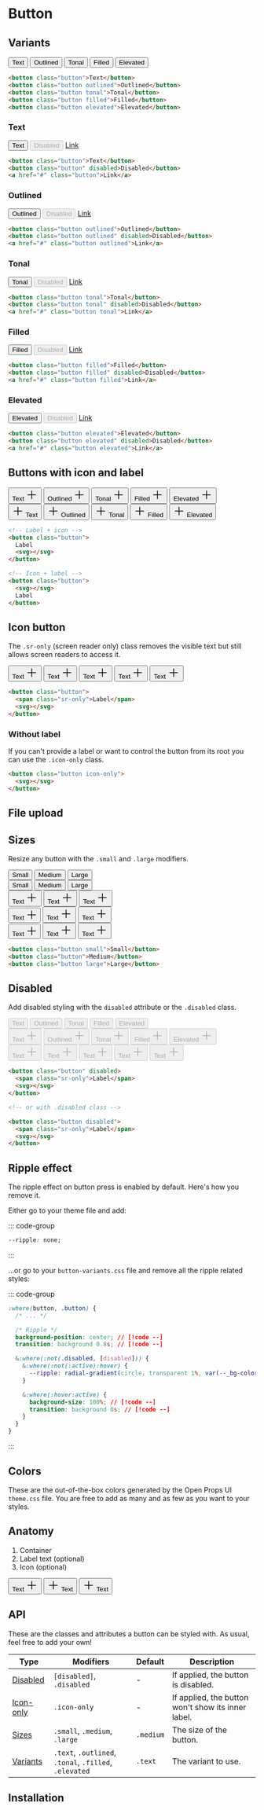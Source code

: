 <style scoped>
  @import "../../../src/inputs/button/button-base.css";
  @import "../../../src/inputs/button/button-variants.css";
  @import "../../../src/inputs/button/button-icon.css";

  .anatomy {
    outline: var(--_anatomy-border-gray);
    outline-offset: 2px;
    & > * {
      outline: var(--_anatomy-border-red);
    }
  }
</style>

# Button

## Variants

<div class="example-wrapper">
  <div class="example row">
    <button class="button">Text</button>
    <button class="button outlined">Outlined</button>
    <button class="button tonal">Tonal</button>
    <button class="button filled">Filled</button>
    <button class="button elevated">Elevated</button>
  </div>

```html
<button class="button">Text</button>
<button class="button outlined">Outlined</button>
<button class="button tonal">Tonal</button>
<button class="button filled">Filled</button>
<button class="button elevated">Elevated</button>
```

</div>

### Text

<div class="example-wrapper">
  <div class="example row">
    <button class="button">Text</button>
    <button class="button" disabled>Disabled</button>
    <a href="#" class="button">Link</a>
  </div>

```html
<button class="button">Text</button>
<button class="button" disabled>Disabled</button>
<a href="#" class="button">Link</a>
```

</div>

### Outlined

<div class="example-wrapper">
  <div class="example row">
    <button class="button outlined">Outlined</button>
    <button class="button outlined" disabled>Disabled</button>
    <a href="#" class="button outlined">Link</a>
  </div>

```html
<button class="button outlined">Outlined</button>
<button class="button outlined" disabled>Disabled</button>
<a href="#" class="button outlined">Link</a>
```

</div>

### Tonal

<div class="example-wrapper">
  <div class="example row">
    <button class="button tonal">Tonal</button>
    <button class="button tonal" disabled>Disabled</button>
    <a href="#" class="button tonal">Link</a>
  </div>

```html
<button class="button tonal">Tonal</button>
<button class="button tonal" disabled>Disabled</button>
<a href="#" class="button tonal">Link</a>
```

</div>

### Filled

<div class="example-wrapper">
  <div class="example row">
    <button class="button filled">Filled</button>
    <button class="button filled" disabled>Disabled</button>
    <a href="#" class="button filled">Link</a>
  </div>

```html
<button class="button filled">Filled</button>
<button class="button filled" disabled>Disabled</button>
<a href="#" class="button filled">Link</a>
```

</div>

### Elevated

<div class="example-wrapper">
  <div class="example row">
    <button class="button elevated">Elevated</button>
    <button class="button elevated" disabled>Disabled</button>
    <a href="#" class="button elevated">Link</a>
  </div>

```html
<button class="button elevated">Elevated</button>
<button class="button elevated" disabled>Disabled</button>
<a href="#" class="button elevated">Link</a>
```

</div>

## Buttons with icon and label

<div class="example-wrapper">
  <div class="example row">
    <button class="button">
      Text
      <svg xmlns="http://www.w3.org/2000/svg" width="24" height="24" viewBox="0 0 24 24"><path fill="currentColor" d="M11.75 3a.75.75 0 0 1 .743.648l.007.102l.001 7.25h7.253a.75.75 0 0 1 .102 1.493l-.102.007h-7.253l.002 7.25a.75.75 0 0 1-1.493.101l-.007-.102l-.002-7.249H3.752a.75.75 0 0 1-.102-1.493L3.752 11h7.25L11 3.75a.75.75 0 0 1 .75-.75"/></svg>
    </button>
    <button class="button outlined">
    Outlined
     <svg xmlns="http://www.w3.org/2000/svg" width="24" height="24" viewBox="0 0 24 24"><path fill="currentColor" d="M11.75 3a.75.75 0 0 1 .743.648l.007.102l.001 7.25h7.253a.75.75 0 0 1 .102 1.493l-.102.007h-7.253l.002 7.25a.75.75 0 0 1-1.493.101l-.007-.102l-.002-7.249H3.752a.75.75 0 0 1-.102-1.493L3.752 11h7.25L11 3.75a.75.75 0 0 1 .75-.75"/></svg>
    </button>
    <button class="button tonal">
    Tonal
     <svg xmlns="http://www.w3.org/2000/svg" width="24" height="24" viewBox="0 0 24 24"><path fill="currentColor" d="M11.75 3a.75.75 0 0 1 .743.648l.007.102l.001 7.25h7.253a.75.75 0 0 1 .102 1.493l-.102.007h-7.253l.002 7.25a.75.75 0 0 1-1.493.101l-.007-.102l-.002-7.249H3.752a.75.75 0 0 1-.102-1.493L3.752 11h7.25L11 3.75a.75.75 0 0 1 .75-.75"/></svg>
    </button>
    <button class="button filled">
    Filled
     <svg xmlns="http://www.w3.org/2000/svg" width="24" height="24" viewBox="0 0 24 24"><path fill="currentColor" d="M11.75 3a.75.75 0 0 1 .743.648l.007.102l.001 7.25h7.253a.75.75 0 0 1 .102 1.493l-.102.007h-7.253l.002 7.25a.75.75 0 0 1-1.493.101l-.007-.102l-.002-7.249H3.752a.75.75 0 0 1-.102-1.493L3.752 11h7.25L11 3.75a.75.75 0 0 1 .75-.75"/></svg>
    </button>
    <button class="button elevated">
    Elevated
     <svg xmlns="http://www.w3.org/2000/svg" width="24" height="24" viewBox="0 0 24 24"><path fill="currentColor" d="M11.75 3a.75.75 0 0 1 .743.648l.007.102l.001 7.25h7.253a.75.75 0 0 1 .102 1.493l-.102.007h-7.253l.002 7.25a.75.75 0 0 1-1.493.101l-.007-.102l-.002-7.249H3.752a.75.75 0 0 1-.102-1.493L3.752 11h7.25L11 3.75a.75.75 0 0 1 .75-.75"/></svg>
    </button>
  </div>

   <div class="example row">
    <button class="button">
      <svg xmlns="http://www.w3.org/2000/svg" width="24" height="24" viewBox="0 0 24 24"><path fill="currentColor" d="M11.75 3a.75.75 0 0 1 .743.648l.007.102l.001 7.25h7.253a.75.75 0 0 1 .102 1.493l-.102.007h-7.253l.002 7.25a.75.75 0 0 1-1.493.101l-.007-.102l-.002-7.249H3.752a.75.75 0 0 1-.102-1.493L3.752 11h7.25L11 3.75a.75.75 0 0 1 .75-.75"/></svg>
      Text
    </button>
    <button class="button outlined">
     <svg xmlns="http://www.w3.org/2000/svg" width="24" height="24" viewBox="0 0 24 24"><path fill="currentColor" d="M11.75 3a.75.75 0 0 1 .743.648l.007.102l.001 7.25h7.253a.75.75 0 0 1 .102 1.493l-.102.007h-7.253l.002 7.25a.75.75 0 0 1-1.493.101l-.007-.102l-.002-7.249H3.752a.75.75 0 0 1-.102-1.493L3.752 11h7.25L11 3.75a.75.75 0 0 1 .75-.75"/></svg>
    Outlined
    </button>
    <button class="button tonal">
     <svg xmlns="http://www.w3.org/2000/svg" width="24" height="24" viewBox="0 0 24 24"><path fill="currentColor" d="M11.75 3a.75.75 0 0 1 .743.648l.007.102l.001 7.25h7.253a.75.75 0 0 1 .102 1.493l-.102.007h-7.253l.002 7.25a.75.75 0 0 1-1.493.101l-.007-.102l-.002-7.249H3.752a.75.75 0 0 1-.102-1.493L3.752 11h7.25L11 3.75a.75.75 0 0 1 .75-.75"/></svg>
    Tonal
    </button>
    <button class="button filled">
     <svg xmlns="http://www.w3.org/2000/svg" width="24" height="24" viewBox="0 0 24 24"><path fill="currentColor" d="M11.75 3a.75.75 0 0 1 .743.648l.007.102l.001 7.25h7.253a.75.75 0 0 1 .102 1.493l-.102.007h-7.253l.002 7.25a.75.75 0 0 1-1.493.101l-.007-.102l-.002-7.249H3.752a.75.75 0 0 1-.102-1.493L3.752 11h7.25L11 3.75a.75.75 0 0 1 .75-.75"/></svg>
    Filled
    </button>
    <button class="button elevated">
     <svg xmlns="http://www.w3.org/2000/svg" width="24" height="24" viewBox="0 0 24 24"><path fill="currentColor" d="M11.75 3a.75.75 0 0 1 .743.648l.007.102l.001 7.25h7.253a.75.75 0 0 1 .102 1.493l-.102.007h-7.253l.002 7.25a.75.75 0 0 1-1.493.101l-.007-.102l-.002-7.249H3.752a.75.75 0 0 1-.102-1.493L3.752 11h7.25L11 3.75a.75.75 0 0 1 .75-.75"/></svg>
    Elevated
    </button>
  </div>

```html
<!-- Label + icon -->
<button class="button">
  Label
  <svg></svg>
</button>

<!-- Icon + label -->
<button class="button">
  <svg></svg>
  Label
</button>
```

</div>

## Icon button

The `.sr-only` (screen reader only) class removes the visible text but still allows screen readers to
access it.

<div class="example-wrapper">
  <div class="example row">
    <button class="button">
      <span class="sr-only">
        Text
      </span>
      <svg xmlns="http://www.w3.org/2000/svg" width="24" height="24" viewBox="0 0 24 24"><path fill="currentColor" d="M11.75 3a.75.75 0 0 1 .743.648l.007.102l.001 7.25h7.253a.75.75 0 0 1 .102 1.493l-.102.007h-7.253l.002 7.25a.75.75 0 0 1-1.493.101l-.007-.102l-.002-7.249H3.752a.75.75 0 0 1-.102-1.493L3.752 11h7.25L11 3.75a.75.75 0 0 1 .75-.75"/></svg>
    </button>
     <button class="button outlined">
      <span class="sr-only">
        Text
      </span>
      <svg xmlns="http://www.w3.org/2000/svg" width="24" height="24" viewBox="0 0 24 24"><path fill="currentColor" d="M11.75 3a.75.75 0 0 1 .743.648l.007.102l.001 7.25h7.253a.75.75 0 0 1 .102 1.493l-.102.007h-7.253l.002 7.25a.75.75 0 0 1-1.493.101l-.007-.102l-.002-7.249H3.752a.75.75 0 0 1-.102-1.493L3.752 11h7.25L11 3.75a.75.75 0 0 1 .75-.75"/></svg>
    </button>
     <button class="button tonal">
      <span class="sr-only">
        Text
      </span>
      <svg xmlns="http://www.w3.org/2000/svg" width="24" height="24" viewBox="0 0 24 24"><path fill="currentColor" d="M11.75 3a.75.75 0 0 1 .743.648l.007.102l.001 7.25h7.253a.75.75 0 0 1 .102 1.493l-.102.007h-7.253l.002 7.25a.75.75 0 0 1-1.493.101l-.007-.102l-.002-7.249H3.752a.75.75 0 0 1-.102-1.493L3.752 11h7.25L11 3.75a.75.75 0 0 1 .75-.75"/></svg>
    </button>
     <button class="button filled">
      <span class="sr-only">
        Text
      </span>
      <svg xmlns="http://www.w3.org/2000/svg" width="24" height="24" viewBox="0 0 24 24"><path fill="currentColor" d="M11.75 3a.75.75 0 0 1 .743.648l.007.102l.001 7.25h7.253a.75.75 0 0 1 .102 1.493l-.102.007h-7.253l.002 7.25a.75.75 0 0 1-1.493.101l-.007-.102l-.002-7.249H3.752a.75.75 0 0 1-.102-1.493L3.752 11h7.25L11 3.75a.75.75 0 0 1 .75-.75"/></svg>
    </button>
     <button class="button elevated">
      <span class="sr-only">
        Text
      </span>
      <svg xmlns="http://www.w3.org/2000/svg" width="24" height="24" viewBox="0 0 24 24"><path fill="currentColor" d="M11.75 3a.75.75 0 0 1 .743.648l.007.102l.001 7.25h7.253a.75.75 0 0 1 .102 1.493l-.102.007h-7.253l.002 7.25a.75.75 0 0 1-1.493.101l-.007-.102l-.002-7.249H3.752a.75.75 0 0 1-.102-1.493L3.752 11h7.25L11 3.75a.75.75 0 0 1 .75-.75"/></svg>
    </button>
  </div>

```html
<button class="button">
  <span class="sr-only">Label</span>
  <svg></svg>
</button>
```

</div>

### Without label

If you can't provide a label or want to control the button from its root you can use the `.icon-only` class.

```html
<button class="button icon-only">
  <svg></svg>
</button>
```

## File upload

## Sizes

Resize any button with the `.small` and `.large` modifiers.

<div class="example-wrapper">
<div class="example row">
  <button class="button small">Small</button>
  <button class="button">Medium</button>
  <button class="button large">Large</button>
</div>
<div class="example row">
  <button class="button filled small">Small</button>
  <button class="button filled">Medium</button>
  <button class="button filled large">Large</button>
</div>

<div class="example row">
  <button class="button small">
      Text
    <svg xmlns="http://www.w3.org/2000/svg" width="24" height="24" viewBox="0 0 24 24"><path fill="currentColor" d="M11.75 3a.75.75 0 0 1 .743.648l.007.102l.001 7.25h7.253a.75.75 0 0 1 .102 1.493l-.102.007h-7.253l.002 7.25a.75.75 0 0 1-1.493.101l-.007-.102l-.002-7.249H3.752a.75.75 0 0 1-.102-1.493L3.752 11h7.25L11 3.75a.75.75 0 0 1 .75-.75"/></svg>
  </button>
    <button class="button outlined">
      Text
    <svg xmlns="http://www.w3.org/2000/svg" width="24" height="24" viewBox="0 0 24 24"><path fill="currentColor" d="M11.75 3a.75.75 0 0 1 .743.648l.007.102l.001 7.25h7.253a.75.75 0 0 1 .102 1.493l-.102.007h-7.253l.002 7.25a.75.75 0 0 1-1.493.101l-.007-.102l-.002-7.249H3.752a.75.75 0 0 1-.102-1.493L3.752 11h7.25L11 3.75a.75.75 0 0 1 .75-.75"/></svg>
  </button>
    <button class="button filled large">
      Text
    <svg xmlns="http://www.w3.org/2000/svg" width="24" height="24" viewBox="0 0 24 24"><path fill="currentColor" d="M11.75 3a.75.75 0 0 1 .743.648l.007.102l.001 7.25h7.253a.75.75 0 0 1 .102 1.493l-.102.007h-7.253l.002 7.25a.75.75 0 0 1-1.493.101l-.007-.102l-.002-7.249H3.752a.75.75 0 0 1-.102-1.493L3.752 11h7.25L11 3.75a.75.75 0 0 1 .75-.75"/></svg>
  </button>
</div>

<div class="example row">
  <button class="button small">
    <span class="sr-only">
      Text
    </span>
    <svg xmlns="http://www.w3.org/2000/svg" width="22" height="22" viewBox="0 0 22 22"><path fill="currentColor" d="M11.75 3a.75.75 0 0 1 .743.648l.007.102l.001 7.25h7.253a.75.75 0 0 1 .102 1.493l-.102.007h-7.253l.002 7.25a.75.75 0 0 1-1.493.101l-.007-.102l-.002-7.249H3.752a.75.75 0 0 1-.102-1.493L3.752 11h7.25L11 3.75a.75.75 0 0 1 .75-.75"/></svg>
  </button>
    <button class="button">
    <span class="sr-only">
      Text
    </span>
    <svg xmlns="http://www.w3.org/2000/svg" width="24" height="24" viewBox="0 0 24 24"><path fill="currentColor" d="M11.75 3a.75.75 0 0 1 .743.648l.007.102l.001 7.25h7.253a.75.75 0 0 1 .102 1.493l-.102.007h-7.253l.002 7.25a.75.75 0 0 1-1.493.101l-.007-.102l-.002-7.249H3.752a.75.75 0 0 1-.102-1.493L3.752 11h7.25L11 3.75a.75.75 0 0 1 .75-.75"/></svg>
  </button>
    <button class="button large">
    <span class="sr-only">
      Text
    </span>
    <svg xmlns="http://www.w3.org/2000/svg" width="24" height="24" viewBox="0 0 24 24"><path fill="currentColor" d="M11.75 3a.75.75 0 0 1 .743.648l.007.102l.001 7.25h7.253a.75.75 0 0 1 .102 1.493l-.102.007h-7.253l.002 7.25a.75.75 0 0 1-1.493.101l-.007-.102l-.002-7.249H3.752a.75.75 0 0 1-.102-1.493L3.752 11h7.25L11 3.75a.75.75 0 0 1 .75-.75"/></svg>
  </button>
</div>
<div class="example row">
  <button class="button filled small">
    <span class="sr-only">
      Text
    </span>
    <svg xmlns="http://www.w3.org/2000/svg" width="22" height="22" viewBox="0 0 22 22"><path fill="currentColor" d="M11.75 3a.75.75 0 0 1 .743.648l.007.102l.001 7.25h7.253a.75.75 0 0 1 .102 1.493l-.102.007h-7.253l.002 7.25a.75.75 0 0 1-1.493.101l-.007-.102l-.002-7.249H3.752a.75.75 0 0 1-.102-1.493L3.752 11h7.25L11 3.75a.75.75 0 0 1 .75-.75"/></svg>
  </button>
    <button class="button filled">
    <span class="sr-only">
      Text
    </span>
    <svg xmlns="http://www.w3.org/2000/svg" width="24" height="24" viewBox="0 0 24 24"><path fill="currentColor" d="M11.75 3a.75.75 0 0 1 .743.648l.007.102l.001 7.25h7.253a.75.75 0 0 1 .102 1.493l-.102.007h-7.253l.002 7.25a.75.75 0 0 1-1.493.101l-.007-.102l-.002-7.249H3.752a.75.75 0 0 1-.102-1.493L3.752 11h7.25L11 3.75a.75.75 0 0 1 .75-.75"/></svg>
  </button>
    <button class="button filled large">
    <span class="sr-only">
      Text
    </span>
    <svg xmlns="http://www.w3.org/2000/svg" width="24" height="24" viewBox="0 0 24 24"><path fill="currentColor" d="M11.75 3a.75.75 0 0 1 .743.648l.007.102l.001 7.25h7.253a.75.75 0 0 1 .102 1.493l-.102.007h-7.253l.002 7.25a.75.75 0 0 1-1.493.101l-.007-.102l-.002-7.249H3.752a.75.75 0 0 1-.102-1.493L3.752 11h7.25L11 3.75a.75.75 0 0 1 .75-.75"/></svg>
  </button>
</div>

```html
<button class="button small">Small</button>
<button class="button">Medium</button>
<button class="button large">Large</button>
```

</div>

## Disabled

Add disabled styling with the `disabled` attribute or the `.disabled` class.

<div class="example-wrapper">
<div class="example row">
  <button class="button" disabled>Text</button>
  <button class="button outlined" disabled>Outlined</button>
  <button class="button tonal" disabled>Tonal</button>
  <button class="button filled" disabled>Filled</button>
  <button class="button elevated" disabled>Elevated</button>
</div>
<div class="example row">
  <button class="button" disabled>Text <svg xmlns="http://www.w3.org/2000/svg" width="24" height="24" viewBox="0 0 24 24"><path fill="currentColor" d="M11.75 3a.75.75 0 0 1 .743.648l.007.102l.001 7.25h7.253a.75.75 0 0 1 .102 1.493l-.102.007h-7.253l.002 7.25a.75.75 0 0 1-1.493.101l-.007-.102l-.002-7.249H3.752a.75.75 0 0 1-.102-1.493L3.752 11h7.25L11 3.75a.75.75 0 0 1 .75-.75"/></svg></button>
  <button class="button outlined" disabled>Outlined <svg xmlns="http://www.w3.org/2000/svg" width="24" height="24" viewBox="0 0 24 24"><path fill="currentColor" d="M11.75 3a.75.75 0 0 1 .743.648l.007.102l.001 7.25h7.253a.75.75 0 0 1 .102 1.493l-.102.007h-7.253l.002 7.25a.75.75 0 0 1-1.493.101l-.007-.102l-.002-7.249H3.752a.75.75 0 0 1-.102-1.493L3.752 11h7.25L11 3.75a.75.75 0 0 1 .75-.75"/></svg></button>
  <button class="button tonal" disabled>Tonal <svg xmlns="http://www.w3.org/2000/svg" width="24" height="24" viewBox="0 0 24 24"><path fill="currentColor" d="M11.75 3a.75.75 0 0 1 .743.648l.007.102l.001 7.25h7.253a.75.75 0 0 1 .102 1.493l-.102.007h-7.253l.002 7.25a.75.75 0 0 1-1.493.101l-.007-.102l-.002-7.249H3.752a.75.75 0 0 1-.102-1.493L3.752 11h7.25L11 3.75a.75.75 0 0 1 .75-.75"/></svg></button>
  <button class="button filled" disabled>Filled <svg xmlns="http://www.w3.org/2000/svg" width="24" height="24" viewBox="0 0 24 24"><path fill="currentColor" d="M11.75 3a.75.75 0 0 1 .743.648l.007.102l.001 7.25h7.253a.75.75 0 0 1 .102 1.493l-.102.007h-7.253l.002 7.25a.75.75 0 0 1-1.493.101l-.007-.102l-.002-7.249H3.752a.75.75 0 0 1-.102-1.493L3.752 11h7.25L11 3.75a.75.75 0 0 1 .75-.75"/></svg></button>
  <button class="button elevated" disabled>Elevated <svg xmlns="http://www.w3.org/2000/svg" width="24" height="24" viewBox="0 0 24 24"><path fill="currentColor" d="M11.75 3a.75.75 0 0 1 .743.648l.007.102l.001 7.25h7.253a.75.75 0 0 1 .102 1.493l-.102.007h-7.253l.002 7.25a.75.75 0 0 1-1.493.101l-.007-.102l-.002-7.249H3.752a.75.75 0 0 1-.102-1.493L3.752 11h7.25L11 3.75a.75.75 0 0 1 .75-.75"/></svg></button>
</div>
  <div class="example row">
    <button class="button" disabled>
      <span class="sr-only">
        Text
      </span>
      <svg xmlns="http://www.w3.org/2000/svg" width="24" height="24" viewBox="0 0 24 24"><path fill="currentColor" d="M11.75 3a.75.75 0 0 1 .743.648l.007.102l.001 7.25h7.253a.75.75 0 0 1 .102 1.493l-.102.007h-7.253l.002 7.25a.75.75 0 0 1-1.493.101l-.007-.102l-.002-7.249H3.752a.75.75 0 0 1-.102-1.493L3.752 11h7.25L11 3.75a.75.75 0 0 1 .75-.75"/></svg>
    </button>
     <button class="button outlined" disabled>
      <span class="sr-only">
        Text
      </span>
      <svg xmlns="http://www.w3.org/2000/svg" width="24" height="24" viewBox="0 0 24 24"><path fill="currentColor" d="M11.75 3a.75.75 0 0 1 .743.648l.007.102l.001 7.25h7.253a.75.75 0 0 1 .102 1.493l-.102.007h-7.253l.002 7.25a.75.75 0 0 1-1.493.101l-.007-.102l-.002-7.249H3.752a.75.75 0 0 1-.102-1.493L3.752 11h7.25L11 3.75a.75.75 0 0 1 .75-.75"/></svg>
    </button>
     <button class="button tonal" disabled>
      <span class="sr-only">
        Text
      </span>
      <svg xmlns="http://www.w3.org/2000/svg" width="24" height="24" viewBox="0 0 24 24"><path fill="currentColor" d="M11.75 3a.75.75 0 0 1 .743.648l.007.102l.001 7.25h7.253a.75.75 0 0 1 .102 1.493l-.102.007h-7.253l.002 7.25a.75.75 0 0 1-1.493.101l-.007-.102l-.002-7.249H3.752a.75.75 0 0 1-.102-1.493L3.752 11h7.25L11 3.75a.75.75 0 0 1 .75-.75"/></svg>
    </button>
     <button class="button filled" disabled>
      <span class="sr-only">
        Text
      </span>
      <svg xmlns="http://www.w3.org/2000/svg" width="24" height="24" viewBox="0 0 24 24"><path fill="currentColor" d="M11.75 3a.75.75 0 0 1 .743.648l.007.102l.001 7.25h7.253a.75.75 0 0 1 .102 1.493l-.102.007h-7.253l.002 7.25a.75.75 0 0 1-1.493.101l-.007-.102l-.002-7.249H3.752a.75.75 0 0 1-.102-1.493L3.752 11h7.25L11 3.75a.75.75 0 0 1 .75-.75"/></svg>
    </button>
     <button class="button elevated" disabled>
      <span class="sr-only">
        Text
      </span>
      <svg xmlns="http://www.w3.org/2000/svg" width="24" height="24" viewBox="0 0 24 24"><path fill="currentColor" d="M11.75 3a.75.75 0 0 1 .743.648l.007.102l.001 7.25h7.253a.75.75 0 0 1 .102 1.493l-.102.007h-7.253l.002 7.25a.75.75 0 0 1-1.493.101l-.007-.102l-.002-7.249H3.752a.75.75 0 0 1-.102-1.493L3.752 11h7.25L11 3.75a.75.75 0 0 1 .75-.75"/></svg>
    </button>
  </div>

```html
<button class="button" disabled>
  <span class="sr-only">Label</span>
  <svg></svg>
</button>

<!-- or with .disabled class -->

<button class="button disabled">
  <span class="sr-only">Label</span>
  <svg></svg>
</button>
```

</div>

## Ripple effect

The ripple effect on button press is enabled by default. Here's how you remove it.

Either go to your theme file and add:

::: code-group

```css [theme.css]
--ripple: none;
```

:::

...or go to your `button-variants.css` file and remove all the ripple related styles:

::: code-group

```css [button-variants.css]
:where(button, .button) {
  /* ... */

  /* Ripple */
  background-position: center; // [!code --]
  transition: background 0.8s; // [!code --]

  &:where(:not(.disabled, [disabled])) {
    &:where(:not(:active):hover) {
      --ripple: radial-gradient(circle, transparent 1%, var(--_bg-color) 1%) center/15000%; // [!code --]
    }

    &:where(:hover:active) {
      background-size: 100%; // [!code --]
      transition: background 0s; // [!code --]
    }
  }
}
```

:::

## Colors

These are the out-of-the-box colors generated by the Open Props UI `theme.css` file. You are free to add as many and as few as you want to your styles.

## Anatomy

1. Container
2. Label text (optional)
3. Icon (optional)

<div class="example-wrapper">
   <div class="example row">

 <button class="button filled anatomy">
       <span> Text</span>
      <svg xmlns="http://www.w3.org/2000/svg" width="24" height="24" viewBox="0 0 24 24"><path fill="currentColor" d="M11.75 3a.75.75 0 0 1 .743.648l.007.102l.001 7.25h7.253a.75.75 0 0 1 .102 1.493l-.102.007h-7.253l.002 7.25a.75.75 0 0 1-1.493.101l-.007-.102l-.002-7.249H3.752a.75.75 0 0 1-.102-1.493L3.752 11h7.25L11 3.75a.75.75 0 0 1 .75-.75"/></svg>
    </button>

  <button class="button anatomy">
    <svg xmlns="http://www.w3.org/2000/svg" width="24" height="24" viewBox="0 0 24 24"><path fill="currentColor" d="M11.75 3a.75.75 0 0 1 .743.648l.007.102l.001 7.25h7.253a.75.75 0 0 1 .102 1.493l-.102.007h-7.253l.002 7.25a.75.75 0 0 1-1.493.101l-.007-.102l-.002-7.249H3.752a.75.75 0 0 1-.102-1.493L3.752 11h7.25L11 3.75a.75.75 0 0 1 .75-.75"/></svg>
      <span> Text</span>
  </button>

  <button class="button filled anatomy">
  <svg xmlns="http://www.w3.org/2000/svg" width="24" height="24" viewBox="0 0 24 24"><path fill="currentColor" d="M11.75 3a.75.75 0 0 1 .743.648l.007.102l.001 7.25h7.253a.75.75 0 0 1 .102 1.493l-.102.007h-7.253l.002 7.25a.75.75 0 0 1-1.493.101l-.007-.102l-.002-7.249H3.752a.75.75 0 0 1-.102-1.493L3.752 11h7.25L11 3.75a.75.75 0 0 1 .75-.75"/></svg>
    <span class="sr-only">Text</span>
</button>
  </div>

</div>

## API

These are the classes and attributes a button can be styled with. As usual, feel free to add your own!

| Type                      | Modifiers                                              | Default   | Description                                        |
| ------------------------- | ------------------------------------------------------ | --------- | -------------------------------------------------- |
| [Disabled](#disabled)     | `[disabled]`, `.disabled`                              | -         | If applied, the button is disabled.                |
| [Icon-only](#icon-button) | `.icon-only`                                           | -         | If applied, the button won't show its inner label. |
| [Sizes](#sizes)           | `.small`, `.medium`, `.large`                          | `.medium` | The size of the button.                            |
| [Variants](#variants)     | `.text`, `.outlined`, `.tonal`, `.filled`, `.elevated` | `.text`   | The variant to use.                                |

## Installation
